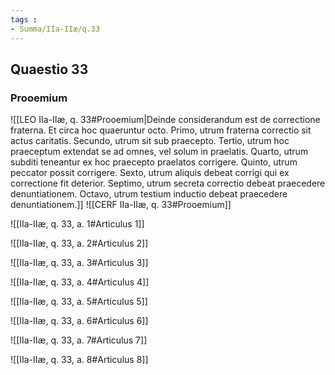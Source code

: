 ```yaml
---
tags : 
- Summa/IIa-IIæ/q.33
---
```


## Quaestio 33

### Prooemium

![[LEO IIa-IIæ, q. 33#Prooemium|Deinde considerandum est de correctione fraterna. Et circa hoc quaeruntur octo. Primo, utrum fraterna correctio sit actus caritatis. Secundo, utrum sit sub praecepto. Tertio, utrum hoc praeceptum extendat se ad omnes, vel solum in praelatis. Quarto, utrum subditi teneantur ex hoc praecepto praelatos corrigere. Quinto, utrum peccator possit corrigere. Sexto, utrum aliquis debeat corrigi qui ex correctione fit deterior. Septimo, utrum secreta correctio debeat praecedere denuntiationem. Octavo, utrum testium inductio debeat praecedere denuntiationem.]]
![[CERF IIa-IIæ, q. 33#Prooemium]]

![[IIa-IIæ, q. 33, a. 1#Articulus 1]]

![[IIa-IIæ, q. 33, a. 2#Articulus 2]]

![[IIa-IIæ, q. 33, a. 3#Articulus 3]]

![[IIa-IIæ, q. 33, a. 4#Articulus 4]]

![[IIa-IIæ, q. 33, a. 5#Articulus 5]]

![[IIa-IIæ, q. 33, a. 6#Articulus 6]]

![[IIa-IIæ, q. 33, a. 7#Articulus 7]]

![[IIa-IIæ, q. 33, a. 8#Articulus 8]]

